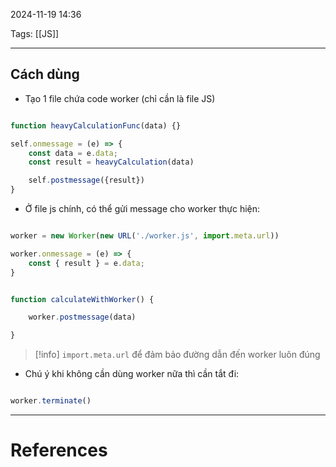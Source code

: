 2024-11-19 14:36

Tags: [[JS]]

---

## Cách dùng
- Tạo 1 file chứa code worker (chỉ cần là file JS)
```js

function heavyCalculationFunc(data) {}

self.onmessage = (e) => {
	const data = e.data;
	const result = heavyCalculation(data)

	self.postmessage({result})
}

```
- Ở file js chính, có thể gửi message cho worker thực hiện:
```js

worker = new Worker(new URL('./worker.js', import.meta.url))

worker.onmessage = (e) => {
	const { result } = e.data;
}


function calculateWithWorker() {

	worker.postmessage(data)

}

```

> [!info] `import.meta.url` để đảm bảo đường dẫn đến worker luôn đúng
- Chú ý khi không cần dùng worker nữa thì cần tắt đi:
```js

worker.terminate()

```


---
# References